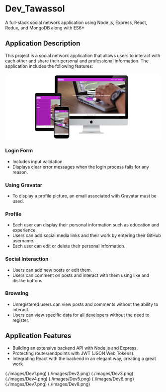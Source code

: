 # Dev_Tawassol

A full-stack social network application using Node.js, Express, React, Redux, and MongoDB along with ES6+

## Application Description

This project is a social network application that allows users to interact with each other and share their personal and professional information. The application includes the following features:

![Home Page](./images/Dev_Home.png)

### Login Form

- Includes input validation.
- Displays clear error messages when the login process fails for any reason.

### Using Gravatar

- To display a profile picture, an email associated with Gravatar must be used.

### Profile

- Each user can display their personal information such as education and experience.
- Users can add social media links and their work by entering their GitHub username.
- Each user can edit or delete their personal information.

### Social Interaction

- Users can add new posts or edit them.
- Users can comment on posts and interact with them using like and dislike buttons.

### Browsing

- Unregistered users can view posts and comments without the ability to interact.
- Users can view specific data for all developers without the need to register.

## Application Features

- Building an extensive backend API with Node.js and Express.
- Protecting routes/endpoints with JWT (JSON Web Tokens).
- Integrating React with the backend in an elegant way, creating a great work

(./images/Dev1.png)
(./images/Dev2.png)
(./images/Dev3.png)
(./images/Dev4.png)
(./images/Dev5.png)
(./images/Dev6.png)
(./images/Dev7.png)
(./images/Dev8.png)


